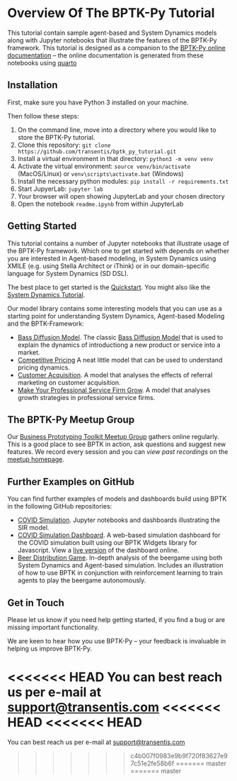 # Overview Of The BPTK-Py Tutorial

This tutorial contain sample agent-based and System Dynamics models along with Jupyter notebooks that illustrate the features of the BPTK-Py framework. This tutorial is designed as a companion to the [BPTK-Py online documentation](https://bptk.transentis.com) – the online documentation is generated from these notebooks using [quarto](https://www.quarto.org)

## Installation

First, make sure you have Python 3 installed on your machine.

Then follow these steps:

1. On the command line, move into a directory where you would like to store the BPTK-Py tutorial. 
2. Clone this repository: ```git clone https://github.com/transentis/bptk_py_tutorial.git```
3. Install a virtual environment in that directory: ```python3 -m venv venv```
4. Activate the virtual environment: ```source venv/bin/activate``` (MacOS/Linux) or `venv\scripts\activate.bat` (Windows)
5. Install the necessary python modules: ```pip install -r requirements.txt```
6. Start JupyerLab: ```jupyter lab```
7. Your browser will open showing JupyterLab and your chosen directory
8. Open the notebook ```readme.ipynb``` from within JupyterLab

## Getting Started

This tutorial contains a number of Jupyter notebooks that illustrate usage of the BPTK-Py framework. Which one to get started with depends on whether you are interested in Agent-based modeling, in System Dynamics using XMILE (e.g. using Stella Architect or iThink) or in our domain-specific language for System Dynamics (SD DSL).

The best place to get started is the [Quickstart](./quickstart/quickstart.ipynb). You might also like the [System Dynamics Tutorial](./tutorials/system_dynamics/sd_tutorial.ipynb).

Our model library contains some interesting models that you can use as a starting point for understanding System Dynamics, Agent-based Modeling and the BPTK-Framework:


* [Bass Diffusion Model](./model_library/bass_diffusion/bptk_py_bass_diffusion.ipynb). The classic [Bass Diffusion Model](https://en.wikipedia.org/wiki/Bass_diffusion_model) that is used to explain the dynamics of introductiong a new product or service into a market.
* [Competitive Pricing](./model_libary/competitive_pricing/competitive_pricing_dynamics_sd_dsl.ipynb) A neat little model that can be used to understand pricing dynamics.
* [Customer Acquisition](.model_library/customer_acquisition/customer_acquisition.ipynb). A model that analyses the effects of referral marketing on customer acquisition.
* [Make Your Professional Service Firm Grow](./model_library/make_your_psf_grow/sddsl/make_your_psf_grow_part_1.ipynb). A model that analyses growth strategies in professional service firms.

## The BPTK-Py Meetup Group

Our [Business Prototyping Toolkit Meetup Group](https://www.transentis.com/business-prototyping-toolkit-meetup/en/) gathers online regularly. This is a good place to see BPTK in action, ask questions and suggest new features. We record every session and you can _view past recordings_ on the [meetup homepage](https://www.transentis.com/resources/business-prototyping-toolkit-meetup).

## Further Examples on GitHub

You can find further examples of models and dashboards build using BPTK in the following GitHub repositories:

* [COVID Simulation](https://github.com/transentis/sim-covid-19). Jupyter notebooks and dashboards illustrating the SIR model.
* [COVID Simulation Dashboard](https://github.com/transentis/sim-covid-dashboard). A web-based simulation dashboard for the COVID simulation built using our BPTK Widgets library for Javascript. View a [live version](http://www.covid-sim.com) of the dashboard online.
* [Beer Distribution Game](https://github.com/transentis/beergame). In-depth analysis of the beergame using both System Dynamics and Agent-based simulation. Includes an illustration of how to use BPTK in conjunction with reinforcement learning to train agents to play the beergame autonomously.

## Get in Touch

Please let us know if you need help getting started, if you find a bug or are missing important functionality.

We are keen to hear how you use BPTK-Py – your feedback is invaluable in helping us improve BPTK-Py.

<<<<<<< HEAD
You can best reach us per e-mail at [support@transentis.com](mailto:support@transentis.com)
<<<<<<< HEAD
<<<<<<< HEAD
=======
You can best reach us per e-mail at [support@transentis.com](mailto:support@transentis.com)
>>>>>>> c4b007f0983e9b9f720f83627e97c51e2fe58b6f
=======
>>>>>>> master
=======
>>>>>>> master
